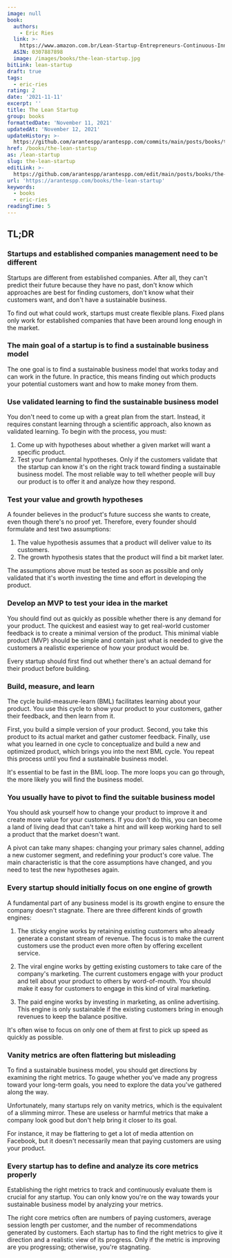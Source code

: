 ```yaml
---
image: null
book:
  authors:
    - Eric Ries
  link: >-
    https://www.amazon.com.br/Lean-Startup-Entrepreneurs-Continuous-Innovation/dp/0307887898
  ASIN: 0307887898
  image: /images/books/the-lean-startup.jpg
bitLink: lean-startup
draft: true
tags:
  - eric-ries
rating: 2
date: '2021-11-11'
excerpt: ''
title: The Lean Startup
group: books
formattedDate: 'November 11, 2021'
updatedAt: 'November 12, 2021'
updateHistory: >-
  https://github.com/arantespp/arantespp.com/commits/main/posts/books/the-lean-startup.md
href: /books/the-lean-startup
as: /lean-startup
slug: the-lean-startup
editLink: >-
  https://github.com/arantespp/arantespp.com/edit/main/posts/books/the-lean-startup.md
url: 'https://arantespp.com/books/the-lean-startup'
keywords:
  - books
  - eric-ries
readingTime: 5
---
```


## TL;DR

### Startups and established companies management need to be different

Startups are different from established companies. After all, they can't predict their future because they have no past, don't know which approaches are best for finding customers, don't know what their customers want, and don't have a sustainable business.

To find out what could work, startups must create flexible plans. Fixed plans only work for established companies that have been around long enough in the market.

### The main goal of a startup is to find a sustainable business model

The one goal is to find a sustainable business model that works today and can work in the future. In practice, this means finding out which products your potential customers want and how to make money from them.

### Use validated learning to find the sustainable business model

You don't need to come up with a great plan from the start. Instead, it requires constant learning through a scientific approach, also known as validated learning. To begin with the process, you must:

1. Come up with hypotheses about whether a given market will want a specific product.
1. Test your fundamental hypotheses. Only if the customers validate that the startup can know it's on the right track toward finding a sustainable business model. The most reliable way to tell whether people will buy our product is to offer it and analyze how they respond.

### Test your value and growth hypotheses

A founder believes in the product's future success she wants to create, even though there's no proof yet. Therefore, every founder should formulate and test two assumptions:

1. The value hypothesis assumes that a product will deliver value to its customers.
1. The growth hypothesis states that the product will find a bit market later.

The assumptions above must be tested as soon as possible and only validated that it's worth investing the time and effort in developing the product.

### Develop an MVP to test your idea in the market

You should find out as quickly as possible whether there is any demand for your product. The quickest and easiest way to get real-world customer feedback is to create a minimal version of the product. This minimal viable product (MVP) should be simple and contain just what is needed to give the customers a realistic experience of how your product would be.

Every startup should first find out whether there's an actual demand for their product before building.

### Build, measure, and learn

The cycle build-measure-learn (BML) facilitates learning about your product. You use this cycle to show your product to your customers, gather their feedback, and then learn from it.

First, you build a simple version of your product. Second, you take this product to its actual market and gather customer feedback. Finally, use what you learned in one cycle to conceptualize and build a new and optimized product, which brings you into the next BML cycle. You repeat this process until you find a sustainable business model.

It's essential to be fast in the BML loop. The more loops you can go through, the more likely you will find the business model.

### You usually have to pivot to find the suitable business model

You should ask yourself how to change your product to improve it and create more value for your customers. If you don't do this, you can become a land of living dead that can't take a hint and will keep working hard to sell a product that the market doesn't want.

A pivot can take many shapes: changing your primary sales channel, adding a new customer segment, and redefining your product's core value. The main characteristic is that the core assumptions have changed, and you need to test the new hypotheses again.

### Every startup should initially focus on one engine of growth

A fundamental part of any business model is its growth engine to ensure the company doesn't stagnate. There are three different kinds of growth engines:

1. The sticky engine works by retaining existing customers who already generate a constant stream of revenue. The focus is to make the current customers use the product even more often by offering excellent service.

1. The viral engine works by getting existing customers to take care of the company's marketing. The current customers engage with your product and tell about your product to others by word-of-mouth. You should make it easy for customers to engage in this kind of viral marketing.

1. The paid engine works by investing in marketing, as online advertising. This engine is only sustainable if the existing customers bring in enough revenues to keep the balance positive.

It's often wise to focus on only one of them at first to pick up speed as quickly as possible.

### Vanity metrics are often flattering but misleading

To find a sustainable business model, you should get directions by examining the right metrics. To gauge whether you've made any progress toward your long-term goals, you need to explore the data you've gathered along the way.

Unfortunately, many startups rely on vanity metrics, which is the equivalent of a slimming mirror. These are useless or harmful metrics that make a company look good but don't help bring it closer to its goal.

For instance, it may be flattering to get a lot of media attention on Facebook, but it doesn't necessarily mean that paying customers are using your product.

### Every startup has to define and analyze its core metrics properly

Establishing the right metrics to track and continuously evaluate them is crucial for any startup. You can only know you're on the way towards your sustainable business model by analyzing your metrics.

The right core metrics often are numbers of paying customers, average session length per customer, and the number of recommendations generated by customers. Each startup has to find the right metrics to give it direction and a realistic view of its progress. Only if the metric is improving are you progressing; otherwise, you're stagnating.
